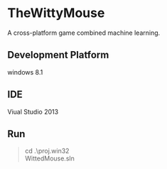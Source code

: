 TheWittyMouse
=============

A cross-platform game combined machine learning.

Development Platform
---------------------   
windows 8.1

IDE
---   
Viual Studio 2013

Run
---   
> cd .\proj.win32      
> WittedMouse.sln   